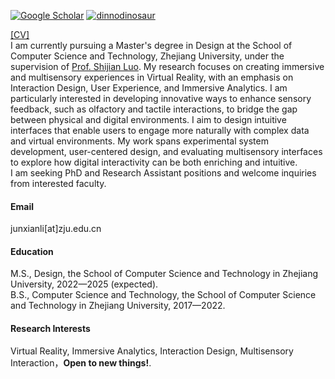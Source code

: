 
[![Google Scholar](https://img.shields.io/badge/Google_Scholar-scholar-blue?logo=google-scholar)](https://scholar.google.com/citations?user=YHWmHcYAAAAJ)
[![dinnodinosaur](https://img.shields.io/badge/dinnodinosaur-github-blue?logo=github)](https://github.com/dinnodinosaur)

[[CV]](https://raw.githubusercontent.com/dinnodinosaur/dinnodinosaur.github.io/main/contents/Junxian%20Li_CV.pdf)\
I am currently pursuing a Master's degree in Design at the School of Computer Science and Technology, Zhejiang University, under the supervision of [Prof. Shijian Luo](https://person.zju.edu.cn/en/0099094). My research focuses on creating immersive and multisensory experiences in Virtual Reality, with an emphasis on Interaction Design, User Experience, and Immersive Analytics. I am particularly interested in developing innovative ways to enhance sensory feedback, such as olfactory and tactile interactions, to bridge the gap between physical and digital environments. I aim to design intuitive interfaces that enable users to engage more naturally with complex data and virtual environments. My work spans experimental system development, user-centered design, and evaluating multisensory interfaces to explore how digital interactivity can be both enriching and intuitive.\
I am seeking PhD and Research Assistant positions and welcome inquiries from interested faculty.

#### Email
junxianli[at]zju.edu.cn

#### Education
M.S., Design, the School of Computer Science and Technology in Zhejiang University, 2022—2025 (expected).\
B.S., Computer Science and Technology, the School of Computer Science and Technology in Zhejiang University, 2017—2022.

#### Research Interests
Virtual Reality,  Immersive Analytics, Interaction Design, Multisensory Interaction，<strong>Open to new things!</strong>.
